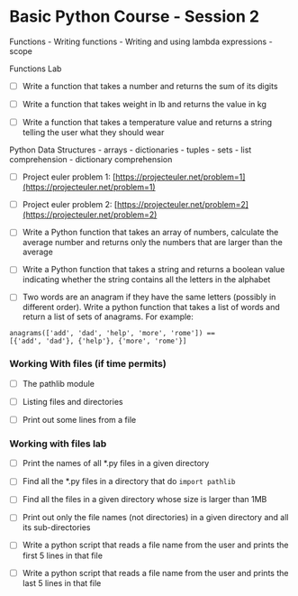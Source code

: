 # Basic Python Course - Session 2

Functions
    - Writing functions
    - Writing and using lambda expressions
    - scope

Functions Lab

- [ ] Write a function that takes a number and returns the sum of its digits

- [ ] Write a function that takes weight in lb and returns the value in kg

- [ ] Write a function that takes a temperature value and 
      returns a string telling the user what they should wear





Python Data Structures
    - arrays
    - dictionaries
    - tuples
    - sets
    - list comprehension
    - dictionary comprehension


- [ ] Project euler problem 1: [https://projecteuler.net/problem=1](https://projecteuler.net/problem=1)

- [ ] Project euler problem 2: [https://projecteuler.net/problem=2](https://projecteuler.net/problem=2)

- [ ] Write a Python function that takes an array of numbers, calculate the average number and returns only the numbers that are larger than the average

- [ ] Write a Python function that takes a string and returns a boolean value indicating whether the string contains all the letters in the alphabet

- [ ] Two words are an anagram if they have the same letters (possibly in different order). Write a python function that takes a list of words and return a list of sets of anagrams. For example:

```
anagrams(['add', 'dad', 'help', 'more', 'rome']) == 
[{'add', 'dad'}, {'help'}, {'more', 'rome'}]
```

### Working With files (if time permits)

- [ ] The pathlib module

- [ ] Listing files and directories

- [ ] Print out some lines from a file


### Working with files lab

- [ ] Print the names of all *.py files in a given directory

- [ ] Find all the *.py files in a directory that do `import pathlib`

- [ ] Find all the files in a given directory whose size is larger than 1MB

- [ ] Print out only the file names (not directories) in a given directory and all its sub-directories

- [ ] Write a python script that reads a file name from the user and prints the first 5 lines in that file

- [ ] Write a python script that reads a file name from the user and prints the last 5 lines in that file
